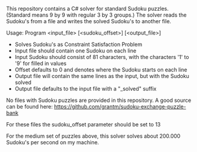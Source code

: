 This repository contains a C# solver for standard Sudoku puzzles. (Standard means 9 by 9 with regular 3 by 3 groups.)
The solver reads the Sudoku's from a file and writes the solved Sudoku's to another file.

Usage: Program <input_file> [<sudoku_offset>] [<output_file>]

- Solves Sudoku's as Constraint Satisfaction Problem
- Input file should contain one Sudoku on each line
- Input Sudoku should consist of 81 characters, with the characters '1' to '9' for filled in values
- Offset defaults to 0 and denotes where the Sudoku starts on each line
- Output file will contain the same lines as the input, but with the Sudoku solved
- Output file defaults to the input file with a "_solved" suffix

No files with Sudoku puzzles are provided in this repository. A good source can be found here:
https://github.com/grantm/sudoku-exchange-puzzle-bank

For these files the sudoku_offset parameter should be set to 13


For the medium set of puzzles above, this solver solves about 200.000 Sudoku's per second on my machine.
